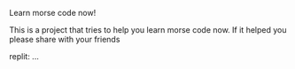 Learn morse code now!

This is a project that tries to help you learn morse code now. If it helped you please share with your friends

replit: ...
